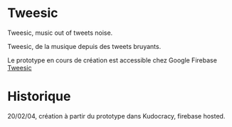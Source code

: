 # Tweesic
 
 Tweesic, music out of tweets noise.
 
 Tweesic, de la musique depuis des tweets bruyants.
 
 Le prototype en cours de création est accessible chez Google Firebase [Tweesic](https://tweesic-kudocracy.web.app/)
 
 # Historique
 
 20/02/04, création à partir du prototype dans Kudocracy, firebase hosted.
